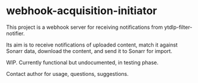 
# webhook-acquisition-initiator

This project is a webhook server for receiving notifications from ytdlp-filter-notifier.

Its aim is to receive notifications of uploaded content, match it against Sonarr data,
download the content, and send it to Sonarr for import.

WIP. Currently functional but undocumented, in testing phase.

Contact author for usage, questions, suggestions.